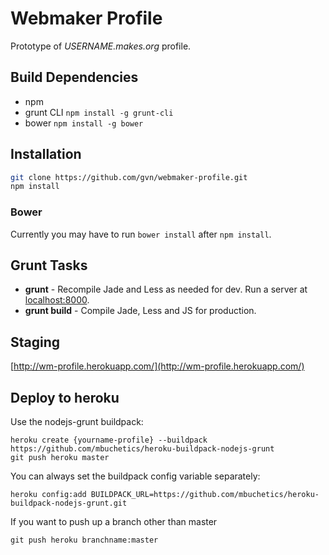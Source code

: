 # Webmaker Profile

Prototype of *USERNAME.makes.org* profile.

## Build Dependencies

- npm
- grunt CLI `npm install -g grunt-cli`
- bower `npm install -g bower`

## Installation

```bash
git clone https://github.com/gvn/webmaker-profile.git
npm install
```

### Bower

Currently you may have to run `bower install` after `npm install`.

## Grunt Tasks

- **grunt** - Recompile Jade and Less as needed for dev. Run a server at [localhost:8000](http://localhost:8000).
- **grunt build** - Compile Jade, Less and JS for production.

## Staging

[http://wm-profile.herokuapp.com/](http://wm-profile.herokuapp.com/)

## Deploy to heroku
Use the nodejs-grunt buildpack:
```
heroku create {yourname-profile} --buildpack https://github.com/mbuchetics/heroku-buildpack-nodejs-grunt
git push heroku master
```
You can always set the buildpack config variable separately:
```
heroku config:add BUILDPACK_URL=https://github.com/mbuchetics/heroku-buildpack-nodejs-grunt.git
```
If you want to push up a branch other than master
```
git push heroku branchname:master
```
